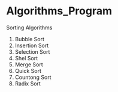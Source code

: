 # Algorithms_Program

Sorting Algorithms
  1. Bubble Sort
  2. Insertion Sort
  3. Selection Sort
  4. Shel Sort
  5. Merge Sort
  6. Quick Sort
  7. Countong Sort
  8. Radix Sort


